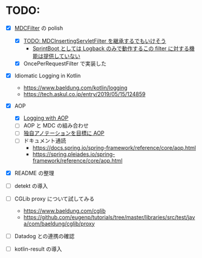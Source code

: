 # TODO:

- [x] [MDCFilter](src/main/kotlin/kiyotakeshi/com/example/playground/log/mdc/MDCFilter.kt) の polish
  - [x] [TODO: MDCInsertingServletFilter を継承するでもいけそう](https://logback.qos.ch/manual/mdc.html#mis)
    - [SprintBoot としては Logback のみで動作するこの filter に対する機能は提供していない](https://github.com/spring-projects/spring-boot/issues/7927#issuecomment-277008322)
  - [x] OncePerRequestFilter で実装した

- [x] Idiomatic Logging in Kotlin
  - https://www.baeldung.com/kotlin/logging
  - https://tech.askul.co.jp/entry/2019/05/15/124859

- [x] AOP
  - [x] [Logging with AOP](https://www.baeldung.com/spring-aspect-oriented-programming-logging) 
  - [ ] AOP と MDC の組み合わせ
  - [ ] [独自アノテーションを目標に AOP](https://tech.excite.co.jp/entry/2023/12/06/100456)
  - [ ] ドキュメント通読
    - https://docs.spring.io/spring-framework/reference/core/aop.html
    - https://spring.pleiades.io/spring-framework/reference/core/aop.html

- [x] README の整理

- [ ] detekt の導入

- [ ] CGLib proxy について試してみる
  - https://www.baeldung.com/cglib
  - https://github.com/eugenp/tutorials/tree/master/libraries/src/test/java/com/baeldung/cglib/proxy


- [ ] Datadog との連携の確認

- [ ] kotlin-result の導入
